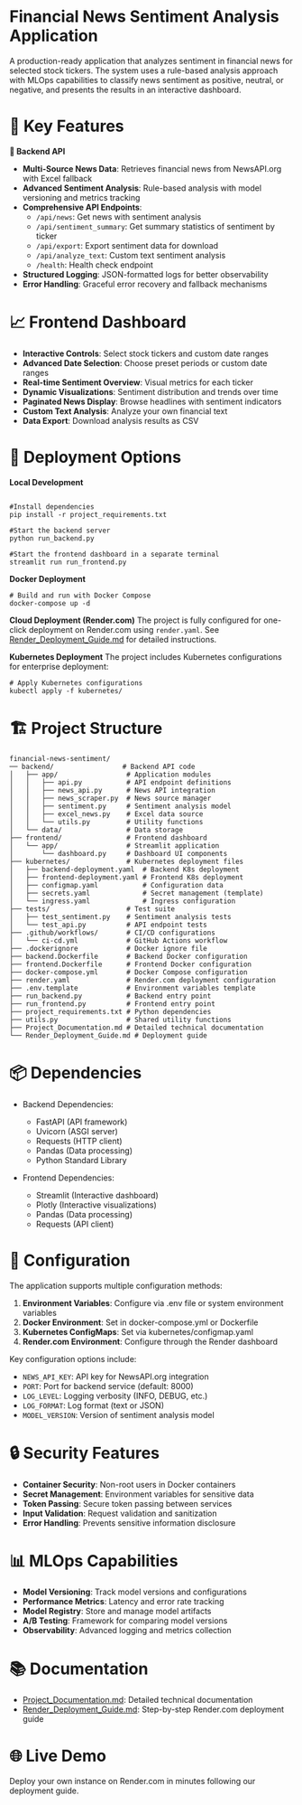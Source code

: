 # Financial News Sentiment Analysis Application
A production-ready application that analyzes sentiment in financial news for selected stock tickers. The system uses a rule-based analysis approach with MLOps capabilities to classify news sentiment as positive, neutral, or negative, and presents the results in an interactive dashboard.

# 🧠 Key Features
**🔄 Backend API**
- **Multi-Source News Data**: Retrieves financial news from NewsAPI.org with Excel fallback
- **Advanced Sentiment Analysis**: Rule-based analysis with model versioning and metrics tracking
- **Comprehensive API Endpoints**:
  - `/api/news`: Get news with sentiment analysis
  - `/api/sentiment_summary`: Get summary statistics of sentiment by ticker
  - `/api/export`: Export sentiment data for download
  - `/api/analyze_text`: Custom text sentiment analysis
  - `/health`: Health check endpoint
- **Structured Logging**: JSON-formatted logs for better observability
- **Error Handling**: Graceful error recovery and fallback mechanisms
# 📈 Frontend Dashboard
- **Interactive Controls**: Select stock tickers and custom date ranges
- **Advanced Date Selection**: Choose preset periods or custom date ranges
- **Real-time Sentiment Overview**: Visual metrics for each ticker
- **Dynamic Visualizations**: Sentiment distribution and trends over time
- **Paginated News Display**: Browse headlines with sentiment indicators
- **Custom Text Analysis**: Analyze your own financial text
- **Data Export**: Download analysis results as CSV
# 🚀 Deployment Options
**Local Development**

```

#Install dependencies
pip install -r project_requirements.txt

#Start the backend server
python run_backend.py

#Start the frontend dashboard in a separate terminal
streamlit run run_frontend.py

 ```


**Docker Deployment**
```
# Build and run with Docker Compose
docker-compose up -d
```
**Cloud Deployment (Render.com)**
The project is fully configured for one-click deployment on Render.com using `render.yaml`. See <a href="https://github.com/sahel498/Financial-News-Sentiment-Analysis/blob/main/Render_Deployment_Guide.md">Render_Deployment_Guide.md</a>
for detailed instructions.

**Kubernetes Deployment**
The project includes Kubernetes configurations for enterprise deployment:

```
# Apply Kubernetes configurations
kubectl apply -f kubernetes/
```
# 🏗️ Project Structure
```
financial-news-sentiment/
── backend/                 # Backend API code
│   ├── app/                 # Application modules
│   │   ├── api.py           # API endpoint definitions
│   │   ├── news_api.py      # News API integration
│   │   ├── news_scraper.py  # News source manager
│   │   ├── sentiment.py     # Sentiment analysis model
│   │   ├── excel_news.py    # Excel data source
│   │   └── utils.py         # Utility functions
│   └── data/                # Data storage
├── frontend/                # Frontend dashboard
│   └── app/                 # Streamlit application
│       └── dashboard.py     # Dashboard UI components
├── kubernetes/              # Kubernetes deployment files
│   ├── backend-deployment.yaml  # Backend K8s deployment
│   ├── frontend-deployment.yaml # Frontend K8s deployment
│   ├── configmap.yaml           # Configuration data
│   ├── secrets.yaml             # Secret management (template)
│   └── ingress.yaml             # Ingress configuration
├── tests/                   # Test suite
│   ├── test_sentiment.py    # Sentiment analysis tests
│   └── test_api.py          # API endpoint tests
├── .github/workflows/       # CI/CD configurations
│   └── ci-cd.yml            # GitHub Actions workflow
├── .dockerignore            # Docker ignore file
├── backend.Dockerfile       # Backend Docker configuration
├── frontend.Dockerfile      # Frontend Docker configuration
├── docker-compose.yml       # Docker Compose configuration
├── render.yaml              # Render.com deployment configuration
├── .env.template            # Environment variables template
├── run_backend.py           # Backend entry point
├── run_frontend.py          # Frontend entry point
├── project_requirements.txt # Python dependencies
├── utils.py                 # Shared utility functions
├── Project_Documentation.md # Detailed technical documentation
└── Render_Deployment_Guide.md # Deployment guide
```
# 📦 Dependencies
- Backend Dependencies:

  - FastAPI (API framework)
  - Uvicorn (ASGI server)
  - Requests (HTTP client)
  - Pandas (Data processing)
  - Python Standard Library
    
- Frontend Dependencies:

  - Streamlit (Interactive dashboard)
  - Plotly (Interactive visualizations)
  - Pandas (Data processing)
  - Requests (API client)
# 🔧 Configuration
The application supports multiple configuration methods:

1. **Environment Variables**: Configure via .env file or system environment variables
2. **Docker Environment**: Set in docker-compose.yml or Dockerfile
3. **Kubernetes ConfigMaps**: Set via kubernetes/configmap.yaml
4. **Render.com Environment**: Configure through the Render dashboard

Key configuration options include:

 - `NEWS_API_KEY`: API key for NewsAPI.org integration
 - `PORT`: Port for backend service (default: 8000)
 - `LOG_LEVEL`: Logging verbosity (INFO, DEBUG, etc.)
 - `LOG_FORMAT`: Log format (text or JSON)
 - `MODEL_VERSION`: Version of sentiment analysis model
# 🔒 Security Features
 - **Container Security**: Non-root users in Docker containers
 - **Secret Management**: Environment variables for sensitive data
 - **Token Passing**: Secure token passing between services
 - **Input Validation**: Request validation and sanitization
 - **Error Handling**: Prevents sensitive information disclosure
# 📊 MLOps Capabilities
 - **Model Versioning**: Track model versions and configurations
 - **Performance Metrics**: Latency and error rate tracking
 - **Model Registry**: Store and manage model artifacts
 - **A/B Testing**: Framework for comparing model versions
 - **Observability**: Advanced logging and metrics collection
# 📚 Documentation
- [Project_Documentation.md](https://github.com/sahel498/Financial-News-Sentiment-Analysis/blob/main/Project_Documentation.md): Detailed technical documentation
- [Render_Deployment_Guide.md](https://github.com/sahel498/Financial-News-Sentiment-Analysis/blob/main/Render_Deployment_Guide.md): Step-by-step Render.com deployment guide
# 🌐 Live Demo
Deploy your own instance on Render.com in minutes following our deployment guide.
